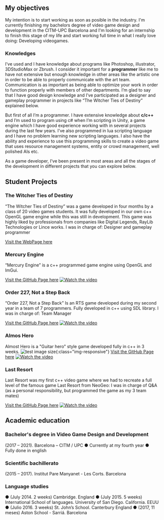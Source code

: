 ## My objectives
My intention is to start working as soon as posible in the industry. I'm currently finishing my bachelors degree of video game design and development in the CITM-UPC Barcelona and I'm looking for an internship to finish this stage of my life and start working full time in what I really love doing: Developing videogames.

### Knowledges
I’ve used and I have knowledge about programs like Photoshop, illustrator,
3DStudioMax or Zbrush. I consider it important for a **programmer** like me to have not
extensive but enough knowledge in other areas like the artistic one in order to be
able to properly communicate with the art team. Communication is as important as
being able to optimize your work in order to function properly with members of other
departments.
I’m glad to say that I have good design knowledge and I’ve participated as a
designer and gameplay programmer in projects like “The Witcher Ties of Destiny” explained below.

But first of all I’m a programmer. I have extensive knowledge about **c/c++** and I’m
used to program using c# when I’m scripting in Unity, a game engine which I have
good experience working with in several projects during the last few years. I’ve also
programmed in lua scripting language and I have no problem learning new scripting
languages.
I also have the ability and experience to use this programming skills to create a video
game that uses resource management systems, entity or crowd management, well
polished AIs etc.

As a game developer, I’ve been present in most areas and all the stages of the
development in different projects that you can explore below.


## Student Projects


### The Witcher Ties of Destiny
“The Witcher Ties of Destiny” was a game developed in four months by a
class of 20 video games students. It was fully developed in our own c++
OpenGL game engine while this was still in development. This game was
highly liked by professionals from companies like Digital Legends, RayLib
Technologies or Lince works.
I was in charge of: Designer and gameplay programmer

[Visit the WebPage here](https://tiesofdestiny.com/) 



### Mercury Engine
“Mercury Engine” is a c++ programmed game engine using OpenGL and ImGui.

[Visit the GitHub Page here](https://github.com/knela96/Mercury-Engine) 
[![Watch the video](https://prnt.sc/1tq74dw)](https://www.youtube.com/watch?v=qAw3V35vyvA)



### Order 227, Not a Step Back
“Order 227, Not a Step Back” Is an RTS game developed during my second
year in a team of 7 programmers. Fully developed in c++ using SDL library.
I was in charge of: Team Manager

[Visit the GitHub Page here](https://cutt.ly/Dh0o84m) 
[![Watch the video](https://prnt.sc/1tq7g55)](https://www.youtube.com/watch?v=2uebz2vIlOg)



### Almos Hero
Almost Hero is a "Guitar hero" style game developed fully in c++ in 3 weeks.
![test image size](https://github.com/Jaumeavinyo/Jaumeavinyo.github.io/tree/main/images/almosthero.png){:class="img-responsive"}
[Visit the GitHub Page here](https://cutt.ly/8h0o4MY) 
[![Watch the video](https://prnt.sc/1tq82eu)](https://drive.google.com/file/d/1Ta4XddLz5-i3jpOjDi-DrMpM68JonNuJ/view?usp=sharing)



### Last Resort
Last Resort was my first c++ video game where we had to recreate a full level of
the famous game Last Resort from NeoGeo:
I was in charge of Q&A (as a personal responsibility, but programmed the game as my 3 team
mates)

[Visit the GitHub Page here](https://cutt.ly/Dh0pqJL) 
[![Watch the video](https://prnt.sc/1tq8a32)](https://cutt.ly/2h0o5U4)



## Academic education

### Bachelor's degree in Video Game Design and Development
(2017 – 2021). Barcelona – CITM / UPC
● Currently at my fourth year
● Fully done in english 



### Scientific bachillerato
(2015 – 2017). Institut Pare Manyanet - Les Corts. Barcelona



### Language studies
● (July 2014. 2 weeks) Cambridge. England
● (July 2015. 5 weeks) International School of languages. University of San
Diego. California. EEUU
● (Julio 2016. 3 weeks) St. John’s School. Canterbury England
● (2017, 11 meses) Aston School - Sarriá. Barcelona


